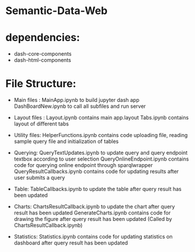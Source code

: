 # Semantic-Data-Web

# dependencies: 

- dash-core-components
- dash-html-components

# File Structure: 
- Main files : MainApp.ipynb to build jupyter dash app
	     DashBoardNew.ipynb to call all subfiles and run server

- Layout files : Layout.ipynb contains main app.layout
	       Tabs.ipynb contains layout of different tabs

- Utility files: HelperFunctions.ipynb contains code uploading file, reading sample query file and initialization of tables

- Querying: QueryTextUpdates.ipynb to update query and query endpoint textbox according to user selection
	  QueryOnlineEndpoint.ipynb contains code for querying online endpoint through sparqlwrapper
	  QueryResultCallbacks.ipynb contains code for updating results after user submits a query

- Table: TableCallbacks.ipynb to update the table after query result has been updated

- Charts: ChartsResultCallback.ipynb to update the chart after query result has been updated
 	GenerateCharts.ipynb contains code for drawing the figure after query result has been updated (Called by ChartsResultCallback.ipynb)

- Statistics: Statistics.ipynb contains code for updating statistics on dashboard after query result has been updated
